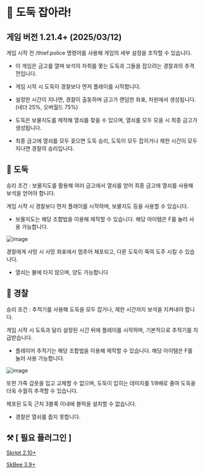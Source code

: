 # 🚨 도둑 잡아라!

## 게임 버전 1.21.4+ (2025/03/12)

게임 시작 전 /thief.police 명령어를 사용해 게임의 세부 설정을 조작할 수 있습니다.

- 이 게임은 금고를 열며 보석의 자취를 쫓는 도둑과 그들을 잡으려는 경찰과의 추격전입니다.

- 게임 시작 시 도둑이 경찰보다 먼저 플레이를 시작합니다.

- 설정한 시간이 지나면, 경찰이 출동하며 금고가 랜덤한 좌표, 차원에서 생성됩니다. (네더 25%, 오버월드 75%)

- 도둑은 보물지도를 제작해 열쇠를 찾을 수 있으며, 열쇠를 모두 모을 시 최종 금고가 생성됩니다.

- 최종 금고에 열쇠를 모두 꽂으면 도둑 승리, 도둑이 모두 잡히거나 제한 시간이 모두 지나면 경찰의 승리입니다.

## 🥷 도둑

승리 조건 : 보물지도를 활용해 여러 금고에서 열쇠를 얻어 최종 금고에 열쇠를 사용해 보석을 얻어야 합니다.

게임 시작 시 경찰보다 먼저 플레이를 시작하며, 보물지도 등을 사용할 수 있습니다.

- 보물지도는 해당 조합법을 이용해 제작할 수 있습니다. 해당 아이템은 F를 눌러 사용 가능합니다.
  
![image](https://github.com/user-attachments/assets/cdd93878-82e4-4c30-bf5e-a1a7ff2f8b73)

경찰에게 사망 시 사망 좌표에서 멈추어 체포되고, 다른 도둑이 죽여 도주 시킬 수 있습니다.

* 열쇠는 불에 타지 않으며, 양도 가능합니다

## 👮 경찰

승리 조건 : 추적기를 사용해 도둑을 모두 잡거나, 제한 시간까지 보석을 지켜내야 합니다.

게임 시작 시 도둑과 달리 설정된 시간 뒤에 플레이를 시작하며, 기본적으로 추적기를 지급받습니다.

- 플레이어 추적기는 해당 조합법을 이용해 제작할 수 있습니다. 해당 아이템은 F를 눌러 사용 가능합니다.
  
![image](https://github.com/user-attachments/assets/bfc35bd7-cddf-4241-8c1d-b172933d9774)

또한 가죽 갑옷을 입고 교체할 수 없으며, 도둑이 입히는 데미지를 1/8배로 줄여 도둑을 더욱 수월히 추격할 수 있습니다.

체포된 도둑 근처 3블록 이내에 블럭을 설치할 수 없습니다.

* 경찰은 열쇠를 줍지 못합니다.

## ⚒️ [ 필요 플러그인 ]

[Skript 2.10+](https://github.com/SkriptLang/Skript/releases) 

[SkBee 3.9+](https://github.com/ShaneBeee/SkBee/releases)
